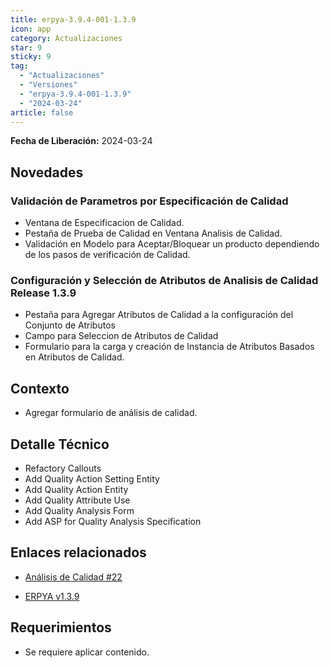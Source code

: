 ```yaml
---
title: erpya-3.9.4-001-1.3.9
icon: app
category: Actualizaciones
star: 9
sticky: 9
tag:
  - "Actualizaciones"
  - "Versiones"
  - "erpya-3.9.4-001-1.3.9"
  - "2024-03-24"
article: false
---
```


**Fecha de Liberación:** 2024-03-24

## Novedades

### Validación de Parametros por Especificación de Calidad

- Ventana de Especificacion de Calidad.
- Pestaña de Prueba de Calidad en Ventana Analisis de Calidad.
- Validación en Modelo para Aceptar/Bloquear un producto dependiendo de los pasos de verificación de Calidad.

### Configuración y Selección de Atributos de Analisis de Calidad Release 1.3.9

- Pestaña para Agregar Atributos de Calidad a la configuración del Conjunto de Atributos
- Campo para Seleccion de Atributos de Calidad
- Formulario para la carga y creación de Instancia de Atributos Basados en Atributos de Calidad.

## Contexto

- Agregar formulario de análisis de calidad.

## Detalle Técnico

- Refactory Callouts
- Add Quality Action Setting Entity
- Add Quality Action Entity
- Add Quality Attribute Use
- Add Quality Analysis Form
- Add ASP for Quality Analysis Specification

## Enlaces relacionados

- [Análisis de Calidad #22](https://github.com/erpcya/Control-NATULAC/issues/22#issuecomment-2018728532)

- [ERPYA v1.3.9](https://github.com/erpya/adempiere_patch_zk/releases/tag/1.3.9)

## Requerimientos

- Se requiere aplicar contenido.
